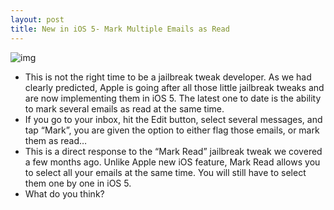 ```yaml
---
layout: post
title: New in iOS 5- Mark Multiple Emails as Read
---
```

![img](http://media.idownloadblog.com/wp-content/uploads/2011/06/Mark-Multiple-Emails-Read.jpeg)
* This is not the right time to be a jailbreak tweak developer. As we had clearly predicted, Apple is going after all those little jailbreak tweaks and are now implementing them in iOS 5. The latest one to date is the ability to mark several emails as read at the same time.
* If you go to your inbox, hit the Edit button, select several messages, and tap “Mark”, you are given the option to either flag those emails, or mark them as read…
* This is a direct response to the “Mark Read” jailbreak tweak we covered a few months ago. Unlike Apple new iOS feature, Mark Read allows you to select all your emails at the same time. You will still have to select them one by one in iOS 5.
* What do you think?

